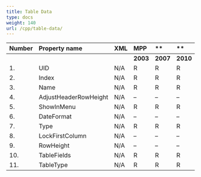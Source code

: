 ```yaml
---
title: Table Data
type: docs
weight: 140
url: /cpp/table-data/
---
```


|**Number** |**Property name** |**XML** |**MPP** |** |** |**  |** |** |**Comments** |
| :- | :- | :- | :- | :- | :- | :- | :- | :- | :- |
| | | |**2003** |**2007** |**2010** |**2013** |**2016** |**2019** | |
|1. |UID |N/A |R |R |R |R |R |R | |
|2. |Index |N/A |R |R |R |R |R |R | |
|3. |Name |N/A |R |R |R |R |R |R | |
|4. |AdjustHeaderRowHeight |N/A |– |– |– |– |– |– | |
|5. |ShowInMenu |N/A |R |R |R |R |R |R | |
|6. |DateFormat |N/A |– |– |– |– |– |– | |
|7. |Type|N/A |R |R |R |R |R |R | |
|8. |LockFirstColumn|N/A |– |– |– |– |– |– | |
|9. |RowHeight|N/A |– |– |– |– |– |– | |
|10. |TableFields|N/A |R |R |R |R |R |R | |
|11. |TableType|N/A |R |R |R |R |R |R | |

